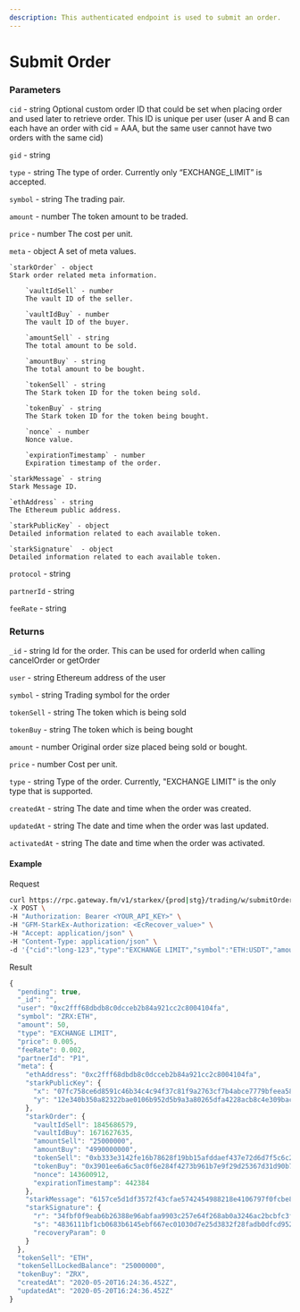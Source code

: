 ```yaml
---
description: This authenticated endpoint is used to submit an order.
---
```

# Submit Order

### **Parameters**
`cid` - string
Optional custom order ID that could be set when placing order and used later to retrieve order. This ID is unique per user (user A and B can each have an order with cid = AAA, but the same user cannot have two orders with the same cid)

`gid` - string

`type` - string
The type of order. Currently only “EXCHANGE_LIMIT” is accepted.

`symbol` - string
The trading pair.

`amount` - number
The token amount to be traded.

`price` - number
The cost per unit.

`meta` - object
A set of meta values.

    `starkOrder` - object
    Stark order related meta information.

        `vaultIdSell` - number
        The vault ID of the seller.

        `vaultIdBuy` - number
        The vault ID of the buyer.
        
        `amountSell` - string
        The total amount to be sold.
        
        `amountBuy` - string
        The total amount to be bought.
        
        `tokenSell` - string
        The Stark token ID for the token being sold.
        
        `tokenBuy` - string
        The Stark token ID for the token being bought.
        
        `nonce` - number
        Nonce value.
        
        `expirationTimestamp` - number
        Expiration timestamp of the order.

    `starkMessage` - string
    Stark Message ID.
    
    `ethAddress` - string
    The Ethereum public address.
    
    `starkPublicKey` - object
    Detailed information related to each available token.
    
    `starkSignature`  - object
    Detailed information related to each available token.

`protocol` - string

`partnerId` - string

`feeRate` - string

### **Returns**
`_id` - string
Id for the order. This can be used for orderId when calling cancelOrder or getOrder

`user` - string
Ethereum address of the user

`symbol` - string
Trading symbol for the order

`tokenSell` - string
The token which is being sold

`tokenBuy` - string
The token which is being bought

`amount` - number
Original order size placed being sold or bought.

`price` - number
Cost per unit.

`type` - string
Type of the order. Currently, "EXCHANGE LIMIT" is the only type that is supported.

`createdAt` - string
The date and time when the order was created.

`updatedAt` - string
The date and time when the order was last updated.

`activatedAt` - string
The date and time when the order was activated.
#### **Example**

Request

```bash
curl https://rpc.gateway.fm/v1/starkex/{prod|stg}/trading/w/submitOrder \
-X POST \
-H "Authorization: Bearer <YOUR_API_KEY>" \
-H "GFM-StarkEx-Authorization: <EcRecover_value>" \
-H "Accept: application/json" \
-H "Content-Type: application/json" \
-d '{"cid":"long-123","type":"EXCHANGE LIMIT","symbol":"ETH:USDT","amount":0.1,"price":1000,"meta":{"starkOrder":{"vaultIdSell":1000002,"vaultIdBuy":1000001,"amountSell":"97400000","amountBuy":"100000000000000000","tokenSell":"0x2","tokenBuy":"0x1","nonce":0,"expirationTimestamp":438947},"starkMessage":"597f31e19f2273413833ed1408edd7a2c60e9f82422852a1be7d11049be3268","ethAddress":"0x341E46a49F15785373edE443Df0220DEa6a41Bbc","starkPublicKey":{"x":"6d840e6d0ecfcbcfa83c0f704439e16c69383d93f51427feb9a4f2d21fbe075","y":"58f7ce5eb6eb5bd24f70394622b1f4d2c54ebca317a3e61bf9f349dccf166cf"},"starkSignature":{"r":"5d14357fcf8f489218de0855267c6f64bc463135debf62680ad796e63cd6d3b","s":"786ab874d91e3a5871134955fcb768914754760a0ada326af67f758f32819cf","recoveryParam":0}},"feeRate":0.1}' '
```


Result

```javascript
{
  "pending": true,
  "_id": "",
  "user": "0xc2fff68dbdb8c0dcceb2b84a921cc2c8004104fa",
  "symbol": "ZRX:ETH",
  "amount": 50,
  "type": "EXCHANGE LIMIT",
  "price": 0.005,
  "feeRate": 0.002,
  "partnerId": "P1",
  "meta": {
    "ethAddress": "0xc2fff68dbdb8c0dcceb2b84a921cc2c8004104fa",
    "starkPublicKey": {
      "x": "07fc758ce6d8591c46b34c4c94f37c81f9a2763cf7b4abce7779bfeea582a754",
      "y": "12e340b350a82322bae0106b952d5b9a3a80265dfa4228acb8c4e309bacd826"
    },
    "starkOrder": {
      "vaultIdSell": 1845686579,
      "vaultIdBuy": 1671627635,
      "amountSell": "25000000",
      "amountBuy": "4990000000",
      "tokenSell": "0xb333e3142fe16b78628f19bb15afddaef437e72d6d7f5c6c20c6801a27fba6",
      "tokenBuy": "0x3901ee6a6c5ac0f6e284f4273b961b7e9f29d25367d31d90b75820473a202f7",
      "nonce": 143600912,
      "expirationTimestamp": 442384
    },
    "starkMessage": "6157ce5d1df3572f43cfae5742454988218e4106797f0fcbe820a984215803e",
    "starkSignature": {
      "r": "34fbf0f9eab6b26388e96abfaa9903c257e64f268ab0a3246ac2bcbfc3f5154",
      "s": "4836111bf1cb0683b6145ebf667ec01030d7e25d3832f28fadb0dfcd9522b43",
      "recoveryParam": 0
    }
  },
  "tokenSell": "ETH",
  "tokenSellLockedBalance": "25000000",
  "tokenBuy": "ZRX",
  "createdAt": "2020-05-20T16:24:36.452Z",
  "updatedAt": "2020-05-20T16:24:36.452Z"
}
```
